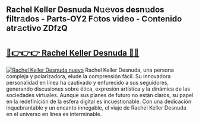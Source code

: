 ## Rachel Keller Desnuda N𝚞𝚎vos desn𝚞dos filtr𝚊dos - Parts-OY2 F𝚘tos vid𝚎o - C𝚘ntenido atr𝚊ctivo ZDfzQ

# <h2><a href="http://mb34ji2.tromn.icu/?c=Rachel+Keller+Desnuda">🔗👉👉👉 Rachel Keller Desnuda 🔗🔗</a></h2>

[![Rachel Keller Desnuda nuevo](https://i.imgur.com/pEAQMta.gif)](http://mb34ji2.tromn.icu/?c=Rachel+Keller+Desnuda)
Rachel Keller Desnuda, una persona compleja y polarizadora, elude la comprensión fácil. Su innovadora personalidad en línea ha cautivado y enfurecido a sus seguidores, generando discusiones sobre ética, expresión artística y la dinámica de las sociedades virtuales. Aunque sus planes de futuro no están claros, su papel en la redefinición de la esfera digital es incuestionable. Con una dedicación inquebrantable y un encanto innegable, el viaje de Rachel Keller Desnuda en el universo en línea es interminable.
